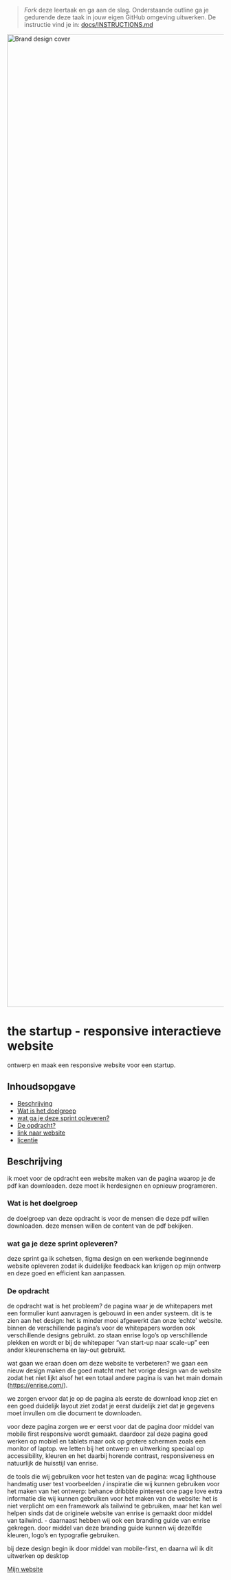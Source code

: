 > _Fork_ deze leertaak en ga aan de slag. Onderstaande outline ga je gedurende deze taak in jouw eigen GitHub omgeving uitwerken. De instructie vind je in: [docs/INSTRUCTIONS.md](docs/INSTRUCTIONS.md)

<img width="2258" alt="Brand design cover" src="https://github.com/driezie/the-startup-responsive-interactieve-website/assets/80174866/2fbb0c0a-7182-4dbc-98d5-8b2cac8dc577">

# the startup - responsive interactieve website
ontwerp en maak een responsive website voor een startup.

## Inhoudsopgave

- [Beschrijving](#beschrijving)
- [Wat is het doelgroep](#kenmerken)
- [wat ga je deze sprint opleveren?](#licentie)
- [De opdracht?](#licentie)
- [link naar website](#licentie)
- [licentie](#licentie)

## Beschrijving
<!-- In de Beschrijving staat hoe je project er uit ziet, hoe het werkt en wat je er mee kan. -->
ik moet voor de opdracht een website maken van de pagina waarop je de pdf kan downloaden. deze moet ik herdesignen en opnieuw programeren.

### Wat is het doelgroep
de doelgroep van deze opdracht is voor de mensen die deze pdf willen downloaden. deze mensen willen de content van de pdf bekijken.

### wat ga je deze sprint opleveren?
deze sprint ga ik schetsen, figma design en een werkende beginnende website opleveren zodat ik duidelijke feedback kan krijgen op mijn ontwerp en deze goed en efficient kan aanpassen.

### De opdracht
de opdracht
wat is het probleem? de pagina waar je de whitepapers met een formulier kunt aanvragen is gebouwd in een ander systeem. dit is te zien aan het design: het is minder mooi afgewerkt dan onze ‘echte' website. binnen de verschillende pagina’s voor de whitepapers worden ook verschillende designs gebruikt. zo staan enrise logo’s op verschillende plekken en wordt er bij de whitepaper “van start-up naar scale-up” een ander kleurenschema en lay-out gebruikt.

wat gaan we eraan doen om deze website te verbeteren? we gaan een nieuw design maken die goed matcht met het vorige design van de website zodat het niet lijkt alsof het een totaal andere pagina is van het main domain (https://enrise.com/).

we zorgen ervoor dat je op de pagina als eerste de download knop ziet en een goed duidelijk layout ziet zodat je eerst duidelijk ziet dat je gegevens moet invullen om die document te downloaden.

voor deze pagina zorgen we er eerst voor dat de pagina door middel van mobile first responsive wordt gemaakt. daardoor zal deze pagina goed werken op mobiel en tablets maar ook op grotere schermen zoals een monitor of laptop. we letten bij het ontwerp en uitwerking speciaal op accessibility, kleuren en het daarbij horende contrast, responsiveness en natuurlijk de huisstijl van enrise.

de tools die wij gebruiken voor het testen van de pagina: wcag lighthouse handmatig user test voorbeelden / inspiratie die wij kunnen gebruiken voor het maken van het ontwerp: behance dribbble pinterest one page love extra informatie die wij kunnen gebruiken voor het maken van de website: het is niet verplicht om een framework als tailwind te gebruiken, maar het kan wel helpen sinds dat de originele website van enrise is gemaakt door middel van tailwind. - daarnaast hebben wij ook een branding guide van enrise gekregen.
door middel van deze branding guide kunnen wij dezelfde kleuren, logo’s en typografie gebruiken.

bij deze design begin ik door middel van mobile-first, en daarna wil ik dit uitwerken op desktop
<!-- Voeg een link toe naar Github Pages 🌐-->
[Mijn website](https://driezie.github.io/the-startup-responsive-interactieve-website/)
